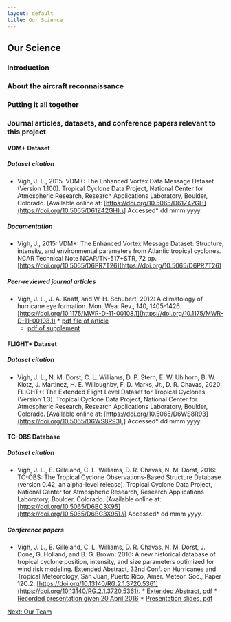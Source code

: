 ```yaml
---
layout: default
title: Our Science
---
```


## Our Science

### Introduction ###

### About the aircraft reconnaissance ###

### Putting it all together ###


### Journal articles, datasets, and conference papers relevant to this project ###

#### VDM+ Dataset
##### Dataset citation
   * Vigh, J. L., 2015. VDM+: The Enhanced Vortex Data Message Dataset (Version 1.100). Tropical Cyclone Data 
         Project, National Center for Atmospheric Research, Research Applications Laboratory, Boulder, Colorado. 
         \[Available online at: [https://doi.org/10.5065/D61Z42GH](https://doi.org/10.5065/D61Z42GH).\] Accessed* dd mmm yyyy.
##### Documentation
   * Vigh, J., 2015: VDM+: The Enhanced Vortex Message Dataset: Structure, intensity, and environmental parameters from Atlantic tropical cyclones. NCAR Technical Note NCAR/TN-517+STR, 72 pp. [https://doi.org/10.5065/D6PR7T26](https://doi.org/10.5065/D6PR7T26)
##### Peer-reviewed journal articles
   * Vigh, J. L., J. A. Knaff, and W. H. Schubert, 2012: A climatology of hurricane eye formation. Mon. Wea. Rev., 140, 1405-1426. [https://doi.org/10.1175/MWR-D-11-00108.1](https://doi.org/10.1175/MWR-D-11-00108.1) * [pdf file of article](https://staff.ral.ucar.edu/jvigh/papers/vigh_knaff_schubert2012.pdf)
     * [pdf of supplement](https://staff.ral.ucar.edu/jvigh/papers/vigh_knaff_schubert2012_supplement.pdf)

#### FLIGHT+ Dataset
##### Dataset citation
   * Vigh, J. L., N. M. Dorst, C. L. Williams, D. P. Stern, E. W. Uhlhorn, B. W. Klotz, J. Martinez, H. E. Willoughby, F. D. Marks, Jr., D. R. Chavas, 2020: FLIGHT+: The Extended Flight Level Dataset for Tropical Cyclones (Version 1.3). Tropical Cyclone Data Project, National Center for Atmospheric 
        Research, Research Applications Laboratory, Boulder, Colorado. 
        \[Available online at: [https://doi.org/10.5065/D6WS8R93](https://doi.org/10.5065/D6WS8R93).] Accessed* dd mmm yyyy.

#### TC-OBS Database
##### Dataset citation
   * Vigh, J. L., E. Gilleland, C. L. Williams, D. R. Chavas, N. M. Dorst, 2016: TC-OBS: The Tropical Cyclone Observations-Based Structure Database (version 0.42, an alpha-level release). Tropical Cyclone Data Project, National Center for Atmospheric Research, Research Applications Laboratory, Boulder, Colorado. 
         \[Available online at: [https://doi.org/10.5065/D6BC3X95](https://doi.org/10.5065/D6BC3X95).\] 
         Accessed* dd mmm yyyy.
##### Conference papers
   * Vigh, J. L., E. Gilleland, C. L. Williams, D. R. Chavas, N. M. Dorst, J. Done, G. Holland, and B. G. Brown: 2016: A new historical database of tropical cyclone position, intensity, and size parameters optimized for wind risk modeling. Extended Abstract, 32nd Conf. on Hurricanes and Tropical Meteorology, San Juan, Puerto Rico, Amer. Meteor. Soc., Paper 12C.2. [https://doi.org/10.13140/RG.2.1.3720.5361](https://doi.org/10.13140/RG.2.1.3720.5361).
    * [Extended Abstract, pdf](https://staff.ral.ucar.edu/jvigh/documents/20160519_vigh_32hurr_extended_abstract.pdf) 
    * [Recorded presentation given 20 April 2016](https://ams.confex.com/ams/32Hurr/recordingredirect.cgi/id/34035)
    * [Presentation slides, pdf](https://staff.ral.ucar.edu/jvigh/documents/20160420_vigh_32hurr_presentation.pdf)


[Next: Our Team](team.html)
